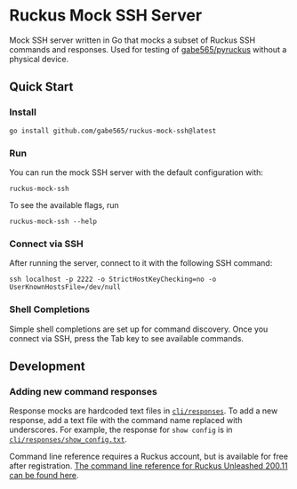 # Ruckus Mock SSH Server

Mock SSH server written in Go that mocks a subset of Ruckus SSH commands and responses.
Used for testing of [gabe565/pyruckus](https://github.com/gabe565/pyruckus) without a physical device.

## Quick Start

### Install

```shell
go install github.com/gabe565/ruckus-mock-ssh@latest
```

### Run

You can run the mock SSH server with the default configuration with:

```shell
ruckus-mock-ssh
```

To see the available flags, run

```shell
ruckus-mock-ssh --help
```

### Connect via SSH

After running the server, connect to it with the following SSH command:

```shell
ssh localhost -p 2222 -o StrictHostKeyChecking=no -o UserKnownHostsFile=/dev/null
```

### Shell Completions

Simple shell completions are set up for command discovery. Once you connect
via SSH, press the Tab key to see available commands.

## Development

### Adding new command responses

Response mocks are hardcoded text files in [`cli/responses`](cli/responses).
To add a new response, add a text file with the command name replaced with underscores.
For example, the response for `show config` is in [`cli/responses/show_config.txt`](cli/responses/show_config.txt).

Command line reference requires a Ruckus account, but is available for free after registration.
[The command line reference for Ruckus Unleashed 200.11 can be found here](https://support.ruckuswireless.com/documents/3946-ruckus-unleashed-200-11-ga-cli-reference-guide).
